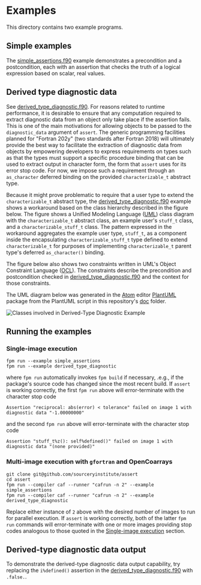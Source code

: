 Examples
========

This directory contains two example programs.

Simple examples
---------------

The [simple_assertions.f90] example demonstrates a precondition and a
postcondition, each with an assertion that checks the truth of a logical
expression based on scalar, real values.

Derived type diagnostic data
----------------------------

See [derived_type_diagnostic.f90].  For reasons related to runtime performance,
it is desirable to ensure that any computation required to extract diagnostic
data from an object only take place if the assertion fails.  This is one of the
main motivations for allowing objects to be passed to the `diagnostic_data`
argument of `assert`.  The generic programming facilities planned for
"Fortran 202y" (two standards after Fortran 2018) will ultimately provide the
best way to facilitate the extraction of diagnostic data from objects by
empowering developers to express requirements on types such as that the types
must support a specific procedure binding that can be used to extract output
in character form, the form that `assert` uses for its error stop code.  For
now, we impose such a requirement through an `as_character` deferred binding
on the provided `characterizable_t` abstract type.

Because it might prove problematic to require that a user type to extend the
`characterizable_t` abstract type, the [derived_type_diagnostic.f90] example
shows a workaround based on the class hierarchy described in the figure below.
The figure shows a Unified Modeling Language ([UML]) class diagram with the
`characterizable_t` abstract class, an example user's `stuff_t` class, and a
`characterizable_stuff_t` class.  The pattern expressed in the workaround
aggregates the example user type, `stuff_t`, as a component inside the
encapsulating `characterizable_stuff_t` type defined to extend `characterizable_t`
for purposes of implementing `characterizable_t` parent type's deferred
`as_character()` binding.

The figure below also shows two constraints written in UML's Object Constraint
Language ([OCL]).  The constraints describe the precondition and postcondition
checked in [derived_type_diagnostic.f90] and the context for those constraints.

The UML diagram below was generated in the [Atom] editor [PlantUML] package
from the PlantUML script in this repository's [doc] folder.

![Classes involved in Derived-Type Diagnostic Example](https://user-images.githubusercontent.com/13108868/130385757-6b79e5f1-5dec-440c-98f5-0f659c538754.png)

Running the examples
--------------------

### Single-image execution
```
fpm run --example simple_assertions
fpm run --example derived_type_diagnostic
```
where `fpm run` automatically invokes `fpm build` if necessary, .e.g., if the package's source code
has changed since the most recent build.  If `assert` is working correctly, the first `fpm run` above
will error-terminate with the character stop code
```
Assertion "reciprocal: abs(error) < tolerance" failed on image 1 with diagnostic data "-1.00000000"
```
and the second `fpm run` above will error-terminate with the character stop code
```
Assertion "stuff_t%z(): self%defined()" failed on image 1 with diagnostic data "(none provided)"
```

### Multi-image execution with `gfortran` and OpenCoarrays
```
git clone git@github.com/sourceryinstitute/assert
cd assert
fpm run --compiler caf --runner "cafrun -n 2" --example simple_assertions
fpm run --compiler caf --runner "cafrun -n 2" --example derived_type_diagnostic
```
Replace either instance of `2` above with the desired number of images to run for parallel execution.
If `assert` is working correctly, both of the latter `fpm run` commands will error-terminate with one
or more images providing stop codes analogous to those quoted in the [Single-image execution] section.

## Derived-type diagnostic data output
To demonstrate the derived-type diagnostic data output capability, try replacing the
`i%defined()` assertion in the [derived_type_diagnostic.f90](./derived_type_diagnostic.f90)
with `.false.`.

[Hyperlinks]:#
[OpenCoarrays]: https://github.com/sourceryinstitute/opencoarrays
[Enforcing programming contracts]: #enforcing-programming-contracts
[Single-image execution]: #single-image-execution
[derived_type_diagnostic.f90]: ./derived_type_diagnostic.f90
[simple_assertions.f90]: ./simple_assertions.f90
[UML]: https://en.wikipedia.org/wiki/Unified_Modeling_Language
[OCL]: https://en.wikipedia.org/wiki/Object_Constraint_Language
[Atom]: https://atom.io
[PlantUML]: https://plantuml.com
[doc]: ../doc/
